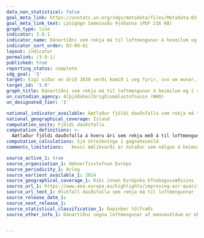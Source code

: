 ```yaml
---
data_non_statistical: false
goal_meta_link: https://unstats.un.org/sdgs/metadata/files/Metadata-03-09-01.pdf
goal_meta_link_text: Lýsigögn Sameinuðu Þjóðanna (PDF 216 KB)
graph_type: line
indicator: 3.9.1
indicator_name: Dánartíðni sem rekja má til loftmengunar á heimilum og í andrúmslofti.
indicator_sort_order: 03-09-01
layout: indicator
permalink: /3-9-1/
published: true
reporting_status: complete
sdg_goal: '3'
target: Eigi síðar en árið 2030 verði komið í veg fyrir, svo um munar, dauðsföll og veikindi af völdum hættulegra efna og loft-, vatns- og jarðvegsmengunar.
target_id: '3.9'
graph_title: Dánartíðni sem rekja má til loftmengunar á heimilum og í andrúmslofti.
un_custodian_agency: Alþjóðaheilbrigðismálastofnunin (WHO)
un_designated_tier: '1'

national_indicator_available: Áætlaður fjöldi dauðsfalla sem rekja má til loftmengunar af mannavöldum (mæld sem svifryk, PM2.5)
national_geographical_coverage: Ísland
computation_units: Fjöldi dauðsfalla  
computation_definitions: >-
  Áætlaður fjöldi dauðsfalla á hveru ári sem rekja með á til loftmengunar af mannavöldum  (mæld sem svifryk, PM2.5). PM2.5 er skilgreint sem massi (í míkrógrömmum) á hverjum rúmmetra lofts af ögnum sem eru með straumfræðilegt þvermál minna en 2.5 míkrómetrar.
computation_calculations: Sjá útreikninga í gagnaheimild
comments_limitations:   Þessi mælikvarði er notaður sem nálgun á heimsmarkmiðamælikvarða Sameinuðu Þjóðanna. Þar sem því má við komast er unnið að því að finna eða þróa íslensk gögn til að uppfylla forskrift Sameinuðu Þjóðanna. Þessi mælikvarði var fundinn í samstarfi við sérfræðinga á þessu sviði.

source_active_1: true
source_organisation_1: Umhverfisstofnun Evrópu
source_periodicity_1: Árleg
source_earliest_available_1: 2014
source_geographical_coverage_1: Ríki innan Evrópska Efnahagssvæðisins
source_url_1: https://www.eea.europa.eu/highlights/improving-air-quality-in-european/premature-deaths-2014
source_url_text_1: Hlutfall dauðsfalla sem rekja má til loftmengunnar
source_release_date_1:
source_next_release_1:
source_statistical_classification_1: Óopinber tölfræði
source_other_info_1: Dánartíðni vegna loftmengunar af mannavöldum er ekki mæld sérstaklega á Íslandi. Hér eru birt gögn um áætlaða dánartíðni af völdum manngerðrar loftmengunnar sem metin hefur verið af Umhverfisstofnun Evrópu og byggir á mældu magni svifyks í andrúmslofti. Nýjasta skýrsla Umhverfisstofnunar Evrópu um loftgæði í Evrópu má finna [hér](https://www.eea.europa.eu/publications/air-quality-in-europe-2018)


---
```

